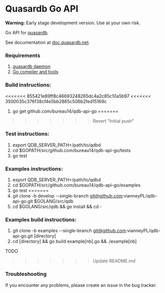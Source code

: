 Quasardb Go API
=================

**Warning:** Early stage development version. Use at your own risk.

Go API for [quasardb](https://www.quasardb.net/).

See documentation at [doc.quasardb.net](https://doc.quasardb.net/2.0.0/api/java.html).

### Requirements

1. [quasardb daemon](https://download.quasardb.net/quasardb/)
1. [Go compiler and tools](https://golang.org/)

### Build instructions:
<<<<<<< 855421e89ff8c46693248265dc4a2c85c10a5b97
<<<<<<< 3500035c376f38cf4e5bb2865c506b2fed15169c
1. go get github.com/bureau14/qdb-api-go
=======
>>>>>>> Revert "Initial push"

### Test instructions:
1. export QDB_SERVER_PATH=/path/to/qdbd
2. cd $GOPATH/src/github.com/bureau14/qdb-api-go/tests
3. go test

### Examples instructions:
1. export QDB_SERVER_PATH=/path/to/qdbd
2. cd $GOPATH/src/github.com/bureau14/qdb-api-go/examples
3. go test
=======
1. git clone -b develop --single-branch git@github.com:vianneyPL/qdb-api-go.git $GOLANG/src/qdb
2. cd $GOLANG/src/qdb && go install && cd -

### Examples build instructions:
1. git clone -b examples --single-branch git@github.com:vianneyPL/qdb-api-go.git [directory]
2. cd [directory] && go build example[nb].go && ./example[nb]

TODO
>>>>>>> Update README.md

### Troubleshooting

If you encounter any problems, please create an issue in the bug tracker.
